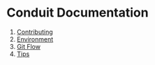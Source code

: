 # Conduit Documentation

1. [Contributing]('./CONTRIBUTING.md)
2. [Environment]('./ENV.md)
3. [Git Flow]('./GIT.md)
4. [Tips]('./TIPS.md)